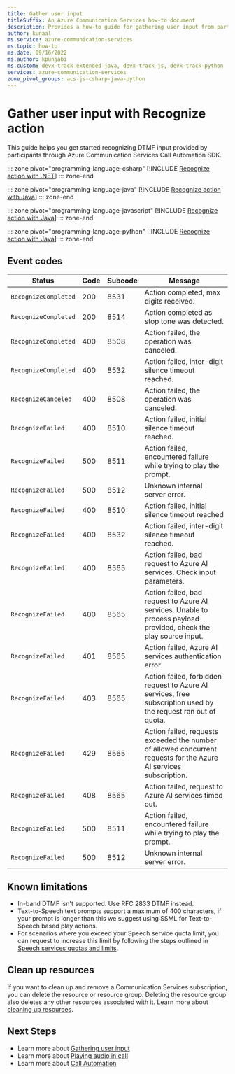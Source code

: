 ```yaml
---
title: Gather user input
titleSuffix: An Azure Communication Services how-to document
description: Provides a how-to guide for gathering user input from participants on a call.
author: kunaal
ms.service: azure-communication-services
ms.topic: how-to
ms.date: 09/16/2022
ms.author: kpunjabi
ms.custom: devx-track-extended-java, devx-track-js, devx-track-python
services: azure-communication-services
zone_pivot_groups: acs-js-csharp-java-python
---
```


# Gather user input with Recognize action

This guide helps you get started recognizing DTMF input provided by participants through Azure Communication Services Call Automation SDK. 

::: zone pivot="programming-language-csharp"
[!INCLUDE [Recognize action with .NET](./includes/recognize-action-quickstart-csharp.md)]
::: zone-end

::: zone pivot="programming-language-java"
[!INCLUDE [Recognize action with Java](./includes/recognize-action-quickstart-java.md)]
::: zone-end

::: zone pivot="programming-language-javascript"
[!INCLUDE [Recognize action with Java](./includes/recognize-how-to-js.md)]
::: zone-end

::: zone pivot="programming-language-python"
[!INCLUDE [Recognize action with Java](./includes/recognize-how-to-python.md)]
::: zone-end

## Event codes

| Status | Code | Subcode | Message |
| ---- | ---| ----- | ----- |
| `RecognizeCompleted` | 200 | 8531 | Action completed, max digits received. |
| `RecognizeCompleted` | 200 | 8514 | Action completed as stop tone was detected. |
| `RecognizeCompleted` | 400 | 8508 | Action failed, the operation was canceled. |
| `RecognizeCompleted` | 400 | 8532 | Action failed, inter-digit silence timeout reached. |
| `RecognizeCanceled` | 400 | 8508 | Action failed, the operation was canceled. |
| `RecognizeFailed` | 400 | 8510 | Action failed, initial silence timeout reached. |
| `RecognizeFailed` | 500 | 8511 | Action failed, encountered failure while trying to play the prompt. |
| `RecognizeFailed` | 500 | 8512 | Unknown internal server error. |
| `RecognizeFailed` | 400 | 8510 | Action failed, initial silence timeout reached | 
| `RecognizeFailed` | 400 | 8532 | Action failed, inter-digit silence timeout reached. | 
| `RecognizeFailed` | 400 | 8565 | Action failed, bad request to Azure AI services. Check input parameters. | 
| `RecognizeFailed` | 400 | 8565 | Action failed, bad request to Azure AI services. Unable to process payload provided, check the play source input. | 
| `RecognizeFailed` | 401 | 8565 | Action failed, Azure AI services authentication error. |
| `RecognizeFailed` | 403 | 8565 | Action failed, forbidden request to Azure AI services, free subscription used by the request ran out of quota. | 
| `RecognizeFailed` | 429 | 8565 | Action failed, requests exceeded the number of allowed concurrent requests for the Azure AI services subscription. | 
| `RecognizeFailed` | 408 | 8565 | Action failed, request to Azure AI services timed out. | 
| `RecognizeFailed` | 500	| 8511	| Action failed, encountered failure while trying to play the prompt. | 
| `RecognizeFailed` | 500	| 8512	| Unknown internal server error. | 

## Known limitations
- In-band DTMF isn't supported. Use RFC 2833 DTMF instead.
- Text-to-Speech text prompts support a maximum of 400 characters, if your prompt is longer than this we suggest using SSML for Text-to-Speech based play actions.
- For scenarios where you exceed your Speech service quota limit, you can request to increase this limit by following the steps outlined in [Speech services quotas and limits](/azure/ai-services/speech-service/speech-services-quotas-and-limits).

## Clean up resources

If you want to clean up and remove a Communication Services subscription, you can delete the resource or resource group. Deleting the resource group also deletes any other resources associated with it. Learn more about [cleaning up resources](../../quickstarts/create-communication-resource.md#clean-up-resources).

## Next Steps

- Learn more about [Gathering user input](../../concepts/call-automation/recognize-action.md)
- Learn more about [Playing audio in call](../../concepts/call-automation/play-action.md)
- Learn more about [Call Automation](../../concepts/call-automation/call-automation.md)

